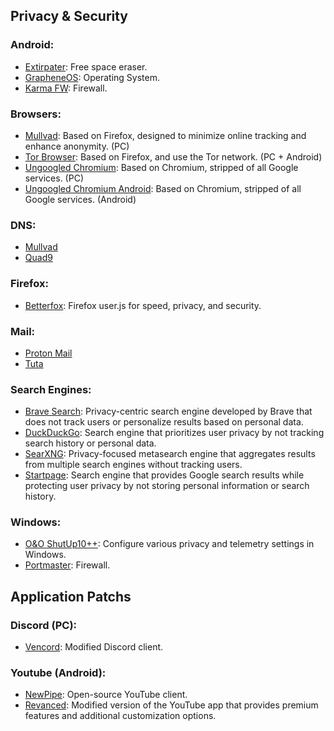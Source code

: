 ## Privacy & Security
### Android:
- [Extirpater](https://github.com/divestedcg/Extirpater): Free space eraser.
- [GrapheneOS](https://grapheneos.org/): Operating System.
- [Karma FW](https://github.com/StarGW-net/karma-firewall): Firewall.
### Browsers:
- [Mullvad](https://mullvad.net/en/browser): Based on Firefox, designed to minimize online tracking and enhance anonymity. (PC)
- [Tor Browser](https://www.torproject.org/download/): Based on Firefox, and use the Tor network. (PC + Android)
- [Ungoogled Chromium](https://github.com/ungoogled-software/ungoogled-chromium): Based on Chromium, stripped of all Google services. (PC)
- [Ungoogled Chromium Android](https://github.com/ungoogled-software/ungoogled-chromium-android): Based on Chromium, stripped of all Google services. (Android)
### DNS:
- [Mullvad](https://mullvad.net/en/help/dns-over-https-and-dns-over-tls)
- [Quad9](https://www.quad9.net/)
### Firefox:
- [Betterfox](https://github.com/yokoffing/Betterfox): Firefox user.js for speed, privacy, and security.
### Mail:
- [Proton Mail](https://proton.me/mail)
- [Tuta](https://tuta.com/)
### Search Engines:
- [Brave Search](https://search.brave.com/): Privacy-centric search engine developed by Brave that does not track users or personalize results based on personal data.
- [DuckDuckGo](https://duckduckgo.com/): Search engine that prioritizes user privacy by not tracking search history or personal data.
- [SearXNG](https://searx.space/): Privacy-focused metasearch engine that aggregates results from multiple search engines without tracking users.
- [Startpage](https://www.startpage.com/): Search engine that provides Google search results while protecting user privacy by not storing personal information or search history.
### Windows:
- [O&O ShutUp10++](https://www.oo-software.com/en/shutup10): Configure various privacy and telemetry settings in Windows.
- [Portmaster](https://safing.io/): Firewall.
## Application Patchs
### Discord (PC):
- [Vencord](https://vencord.dev/): Modified Discord client.
### Youtube (Android):
- [NewPipe](https://github.com/TeamNewPipe/NewPipe): Open-source YouTube client.
- [Revanced](https://revanced.app/): Modified version of the YouTube app that provides premium features and additional customization options.
